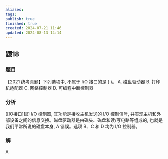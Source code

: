 ```yaml
---
aliases: 
tags: 
publish: true
finished: true
created: 2024-07-21 11:46
updated: 2024-08-13 14:14
---
```


## 题18
### 题目
【2021 统考真题】下列选项中, 不属于 I/O 接口的是 ( )。
A. 磁盘驱动器
B. 打印机适配器 
C. 网络控制器 
D. 可编程中断控制器
### 分析
[[IO接口]]即 I/O 控制器, 其功能是接收主机发送的 I/O 控制信号, 并实现主机和外部设备之间的信息交换。磁盘驱动器是由磁头、磁盘和读/写电路等组成的, 也就是我们平常所说的磁盘本身, $\mathrm{A}$ 错误。选项 $\mathrm{B}\text{、}\mathrm{C}$ 和 $\mathrm{D}$ 均为 $\mathrm{I}/\mathrm{O}$ 控制器。
### 解
A